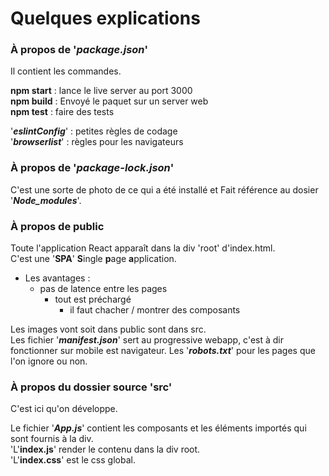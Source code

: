 # Quelques explications

### À propos de '*package.json*'
Il contient les commandes.  
  
**npm start** : lance le live server au port 3000  
**npm build** : Envoyé le paquet sur un server web  
**npm test** : faire des tests  
  
'***eslintConfig***' : petites règles de codage  
'***browserlist***' : règles pour les navigateurs  
  
### À propos de '***package-lock.json***'

C'est une sorte de photo de ce qui a été installé et Fait référence au dosier '***Node_modules***'.

### À propos de public

Toute l'application React apparaît dans la div 'root' d'index.html.  
C'est une '**SPA**' **S**ingle **p**age **a**pplication.

* Les avantages :  
    * pas de latence entre les pages
        * tout est préchargé
            * il faut chacher / montrer des composants

Les images vont soit dans public sont dans src.  
Les fichier '***manifest.json***' sert au progressive webapp, c'est à dir fonctionner sur mobile est navigateur.
Les '***robots.txt***' pour les pages que l'on ignore ou non.

### À propos du dossier source 'src'

C'est ici qu'on développe.

Le fichier '***App.js***' contient les composants et les éléments importés qui sont fournis à la div.  
'L'**index.js**' render le contenu dans la div root.  
'L'**index.css**' est le css global.